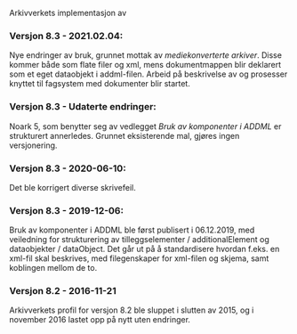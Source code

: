 Arkivverkets implementasjon av 

### Versjon 8.3 - 2021.02.04:

Nye endringer av bruk, grunnet mottak av *mediekonverterte arkiver*. Disse kommer både som flate filer og xml, mens dokumentmappen blir deklarert som et eget dataobjekt i addml-filen. Arbeid på beskrivelse av og prosesser knyttet til fagsystem med dokumenter blir startet.

### Versjon 8.3 - Udaterte endringer:

Noark 5, som benytter seg av vedlegget *Bruk av komponenter i ADDML* er strukturert annerledes. Grunnet eksisterende mal, gjøres ingen versjonering.

### Versjon 8.3 - 2020-06-10:

Det ble korrigert diverse skrivefeil.

### Versjon 8.3 - 2019-12-06:

Bruk av komponenter i ADDML ble først publisert i 06.12.2019, med veiledning for strukturering av tilleggselementer / additionalElement og dataobjekter / dataObject. Det går ut på å standardisere hvordan f.eks. en xml-fil skal beskrives, med  filegenskaper for xml-filen og skjema, samt koblingen mellom de to.

### Versjon 8.2 - 2016-11-21

Arkivverkets profil for versjon 8.2 ble sluppet i slutten av 2015, og i november 2016 lastet opp på nytt uten endringer.
